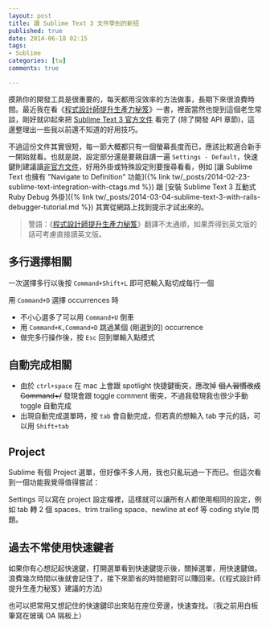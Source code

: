 ```yaml
---
layout: post
title: 讀 Sublime Text 3 文件學到的新招
published: true
date: 2014-06-18 02:15
tags:
- Sublime
categories: [tw]
comments: true

---
```

摸熟你的開發工具是很重要的，每天都用沒效率的方法做事，長期下來很浪費時間。最近我在看《[程式設計師提升生產力秘笈](http://www.books.com.tw/exep/assp.php/bruceli/products/0010429241)》一書，裡面當然也提到這個老生常談，剛好就卯起來把 [Sublime Text 3 官方文件](http://www.sublimetext.com/docs/3/) 看完了 (除了開發 API 章節)，這邊整理出一些我以前還不知道的好用技巧。

不過這份文件其實很短，每一節大概都只有一個螢幕長度而已，應該比較適合新手一開始就看。也就是說，設定部分還是要親自讀一遍 `Settings - Default`，快速鍵則建議讀[非官方文件](http://sublime-text-unofficial-documentation.readthedocs.org/en/latest/reference/keyboard_shortcuts_osx.html)，好用外掛或特殊設定則要搜尋看看，例如 [讓 Sublime Text 也擁有 "Navigate to Definition" 功能]({% link tw/_posts/2014-02-23-sublime-text-integration-with-ctags.md %}) 跟 [安裝 Sublime Text 3 互動式 Ruby Debug 外掛]({% link tw/_posts/2014-03-04-sublime-text-3-with-rails-debugger-tutorial.md %}) 其實從網路上找到提示才試出來的。

> 警語：《[程式設計師提升生產力秘笈](http://www.books.com.tw/exep/assp.php/bruceli/products/0010429241)》翻譯不太通順，如果弄得到英文版的話可考慮直接讀英文版。

## 多行選擇相關

一次選擇多行以後按 `Command+Shift+L` 即可把輸入點切成每行一個

用 `Command+D` 選擇 occurrences 時

* 不小心選多了可以用 `Command+U` 倒車
* 用 `Command+K,Command+D` 跳過某個 (剛選到的) occurrence
* 做完多行操作後，按 `Esc` 回到單輸入點模式

## 自動完成相關

* 由於 `ctrl+space` 在 mac 上會跟 spotlight 快捷鍵衝突，應改掉 ~~個人習慣改成 Command+/~~ 發現會跟 toggle comment 衝突，不過我發現我也很少手動 toggle 自動完成
* 出現自動完成選單時，按 `tab` 會自動完成，但若真的想輸入 tab 字元的話，可以用 `Shift+tab`

## Project

Sublime 有個 Project 選單，但好像不多人用，我也只亂玩過一下而已。但這次看到一個功能我覺得值得嘗試：

Settings 可以寫在 project 設定檔裡，這樣就可以讓所有人都使用相同的設定，例如 tab 轉 2 個 spaces、trim trailing space、newline at eof 等 coding style 問題。


## 過去不常使用快速鍵者

如果你有心想記起快速鍵，打開選單看到快速鍵提示後，關掉選單，用快速鍵做。浪費幾次時間以後就會記住了，接下來節省的時間絕對可以賺回來。(《程式設計師提升生產力秘笈》建議的方法)

也可以把常用又想記住的快速鍵印出來貼在座位旁邊，快速查找。（我之前用白板筆寫在玻璃 OA 隔板上）
